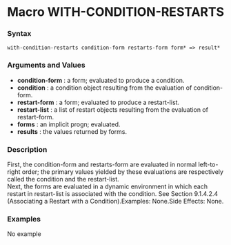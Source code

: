 <!-- Generated on 05/10/2020 by https://github.com/anto2oo/clhs-evolved -->

# Macro WITH-CONDITION-RESTARTS

### Syntax
`with-condition-restarts condition-form restarts-form form* => result*`  


### Arguments and Values
- **condition-form** : a form; evaluated to produce a condition.   
- **condition** : a condition object resulting from the evaluation of condition-form.   
- **restart-form** : a form; evaluated to produce a restart-list.   
- **restart-list** : a list of restart objects resulting from the evaluation of restart-form.   
- **forms** : an implicit progn; evaluated.   
- **results** : the values returned by forms.   


### Description
First, the condition-form and restarts-form are evaluated in normal left-to-right order; the primary values yielded by these evaluations are respectively called the condition and the restart-list.  
Next, the forms are evaluated in a dynamic environment in which each restart in restart-list is associated with the condition. See Section 9.1.4.2.4 (Associating a Restart with a Condition).Examples: None.Side Effects: None.



### Examples
No example  
